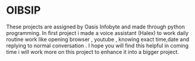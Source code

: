 # OIBSIP
These projects are assigned by Oasis Infobyte and made through python programming. In first project i made a voice assistant (Halex) to work daily routine work like opening browser , youtube , knowing exact time,date and replying to normal conversation . I hope you will find this helpful  in coming time i will work more on this project to enhance it into a bigger project. 
